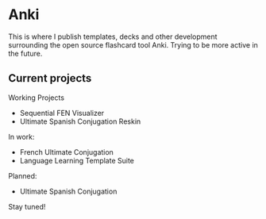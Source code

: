 # Anki

This is where I publish templates, decks and other development surrounding the open source flashcard tool Anki. Trying to be more active in the future.

## Current projects

Working Projects
- Sequential FEN Visualizer
- Ultimate Spanish Conjugation Reskin

In work:
- French Ultimate Conjugation
- Language Learning Template Suite

Planned:
- Ultimate Spanish Conjugation

Stay tuned!
